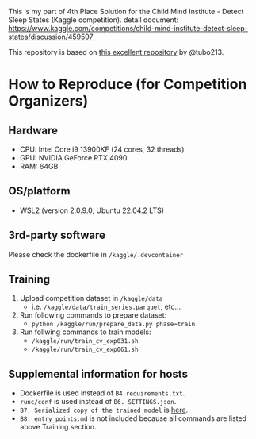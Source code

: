 This is my part of 4th Place Solution for the Child Mind Institute - Detect Sleep States (Kaggle competition).
detail document: https://www.kaggle.com/competitions/child-mind-institute-detect-sleep-states/discussion/459597

This repository is based on [this excellent repository](https://github.com/tubo213/kaggle-child-mind-institute-detect-sleep-states/tree/main) by @tubo213.


# How to Reproduce (for Competition Organizers)
## Hardware
- CPU: Intel Core i9 13900KF (24 cores, 32 threads)
- GPU: NVIDIA GeForce RTX 4090
- RAM: 64GB

## OS/platform
- WSL2 (version 2.0.9.0, Ubuntu 22.04.2 LTS)

## 3rd-party software
Please check the dockerfile in `/kaggle/.devcontainer`

## Training
1. Upload competition dataset in `/kaggle/data`
    - i.e. `/kaggle/data/train_series.parquet`, etc...
2. Run following commands to prepare dataset:
    - `python /kaggle/run/prepare_data.py phase=train`
3. Run follwing commands to train models:
    - `/kaggle/run/train_cv_exp031.sh`
    - `/kaggle/run/train_cv_exp061.sh`

## Supplemental information for hosts
- Dockerfile is used instead of `B4.requirements.txt`.
- `runc/conf` is used instead of `B6. SETTINGS.json`.
- `B7. Serialized copy of the trained model` is [here](https://www.kaggle.com/datasets/ryotayoshinobu/cmi-model).
- `B8. entry_points.md` is not included because all commands are listed above Training section.